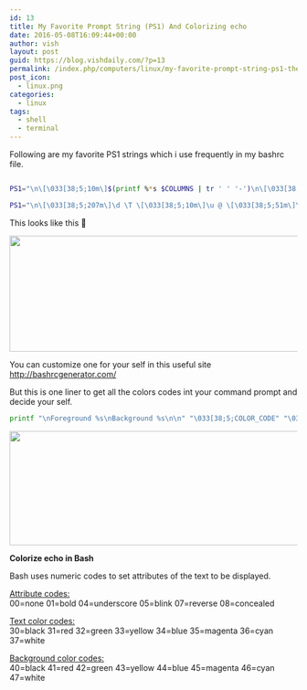 ```yaml
---
id: 13
title: My Favorite Prompt String (PS1) And Colorizing echo
date: 2016-05-08T16:09:44+00:00
author: vish
layout: post
guid: https://blog.vishdaily.com/?p=13
permalink: /index.php/computers/linux/my-favorite-prompt-string-ps1-themes-for-linux/
post_icon:
  - linux.png
categories:
  - linux
tags:
  - shell
  - terminal
---
```

Following are my favorite PS1 strings which i use frequently in my bashrc file.

```bash

PS1="\n\[\033[38;5;10m\]$(printf %*s $COLUMNS | tr ' ' '-')\n\[\033[38;5;207m\]\d\[\]\[\033[38;5;15m\] \[\]\[\033[38;5;51m\]\t\[\]\[\033[38;5;15m\] \[\]\[\033[38;5;11m\]\u\[\]\[\033[38;5;15m\]@\[\]\[\033[38;5;206m\]\H\[\]\[\033[38;5;201m\]: \[\]\[\033[38;5;47m\]\w\[\]\[\033[38;5;15m\]\n\[\]\[\033[38;5;207m\]$\[\]\[\033[38;5;15m\] \[\]"

PS1="\n\[\033[38;5;207m\]\d \T \[\033[38;5;10m\]\u @ \[\033[38;5;51m\]\H : \[\033[38;5;15m\]\w\n\[\033[38;5;207m\]\[\033[38;5;15m\]$ "


```

This looks like this 🙂

<img class="alignnone wp-image-168 size-full" src="https://blog.vishdaily.com/wp-content/uploads/2016/05/2017-05-16_16h55_18.png" alt="" width="957" height="203" srcset="https://blog.vishdaily.com/wp-content/uploads/2016/05/2017-05-16_16h55_18.png 957w, https://blog.vishdaily.com/wp-content/uploads/2016/05/2017-05-16_16h55_18-300x64.png 300w, https://blog.vishdaily.com/wp-content/uploads/2016/05/2017-05-16_16h55_18-768x163.png 768w, https://blog.vishdaily.com/wp-content/uploads/2016/05/2017-05-16_16h55_18-150x32.png 150w" sizes="(max-width: 957px) 100vw, 957px" /> 

You can customize one for your self in this useful site <http://bashrcgenerator.com/>

But this is one liner to get all the colors codes int your command prompt and decide your self.

```bash
printf "\nForeground %s\nBackground %s\n\n" "\033[38;5;COLOR_CODE" "\033[48;5;COLOR_CODE"; for i in {0..256}; do echo -en "\033[38;5;${i}m${i}m "; done; printf "\n";
```

<img class="alignnone wp-image-598 size-full" src="https://blog.vishdaily.com/wp-content/uploads/2016/05/2018-09-14_11h59_50.png" alt="" width="1381" height="200" srcset="https://blog.vishdaily.com/wp-content/uploads/2016/05/2018-09-14_11h59_50.png 1381w, https://blog.vishdaily.com/wp-content/uploads/2016/05/2018-09-14_11h59_50-300x43.png 300w, https://blog.vishdaily.com/wp-content/uploads/2016/05/2018-09-14_11h59_50-768x111.png 768w, https://blog.vishdaily.com/wp-content/uploads/2016/05/2018-09-14_11h59_50-1024x148.png 1024w, https://blog.vishdaily.com/wp-content/uploads/2016/05/2018-09-14_11h59_50-150x22.png 150w" sizes="(max-width: 1381px) 100vw, 1381px" /> 

**Colorize echo in Bash**

Bash uses numeric codes to set attributes of the text to be displayed.

<u>Attribute codes:</u>  
00=none 01=bold 04=underscore 05=blink 07=reverse 08=concealed

<u>Text color codes:</u>  
30=black 31=red 32=green 33=yellow 34=blue 35=magenta 36=cyan 37=white

<u>Background color codes:</u>  
40=black 41=red 42=green 43=yellow 44=blue 45=magenta 46=cyan 47=white
